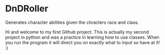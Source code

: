 # DnDRoller
 Generates character abilities given the chracters race and class.


Hi and welcome to my first Github project. This is actually my second project in python and was a practice in learning 
how to use classes. When you run the program it will direct you on exactly what to input so have at it! :)
